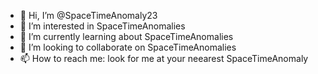 - 👋 Hi, I’m @SpaceTimeAnomaly23
- 👀 I’m interested in SpaceTimeAnomalies
- 🌱 I’m currently learning about SpaceTimeAnomalies
- 💞️ I’m looking to collaborate on SpaceTimeAnomalies
- 📫 How to reach me: look for me at your neearest SpaceTimeAnomaly

<!---
SpaceTimeAnomaly23/SpaceTimeAnomaly23 is a ✨ special ✨ repository because its `README.md` (this file) appears on your GitHub profile.
You can click the Preview link to take a look at your changes.
--->
